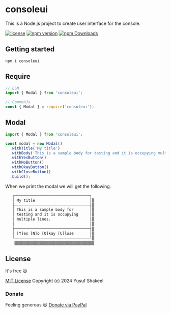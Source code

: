 # consoleui
This is a Node.js project to create user interface for the console.

[![license](https://img.shields.io/badge/license-MIT-blue.svg)](https://github.com/yusufshakeel/consoleui)
[![npm version](https://img.shields.io/badge/npm-0.1.0-blue.svg)](https://www.npmjs.com/package/consoleui)
[![npm Downloads](https://img.shields.io/npm/dm/consoleui.svg)](https://www.npmjs.com/package/consoleui)

## Getting started

```shell
npm i consoleui
```

## Require

```js
// ESM
import { Modal } from 'consoleui';

// CommonJs
const { Modal } = require('consoleui');
```

## Modal

```js
import { Modal } from 'consoleui';

const modal = new Modal()
  .withTitle('My title')
  .withBody('This is a sample body for testing and it is occupying multiple lines.')
  .withYesButton()
  .withNoButton()
  .withOkayButton()
  .withCloseButton()
  .build();
```

When we print the modal we will get the following.

```txt
   ┌─────────────────────────────────┐
   │ My title                        │▒
   ├─────────────────────────────────┤▒
   │ This is a sample body for       │▒
   │ testing and it is occupying     │▒
   │ multiple lines.                 │▒
   │                                 │▒
   ├─────────────────────────────────┤▒
   │ [Y]es [N]o [O]kay [C]lose       │▒
   └─────────────────────────────────┘▒
    ▒▒▒▒▒▒▒▒▒▒▒▒▒▒▒▒▒▒▒▒▒▒▒▒▒▒▒▒▒▒▒▒▒▒▒
```

## License

It's free :smiley:

[MIT License](https://github.com/yusufshakeel/consoleui/blob/main/LICENSE) Copyright (c) 2024 Yusuf Shakeel

### Donate

Feeling generous :smiley: [Donate via PayPal](https://www.paypal.me/yusufshakeel)